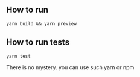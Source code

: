 ## How to run
```
yarn build && yarn preview 
```

## How to run tests
```
yarn test
```

There is no mystery. you can use such yarn or npm